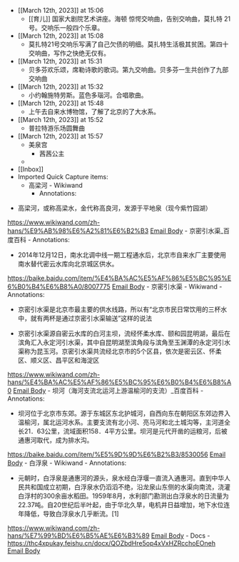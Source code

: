 - [[March 12th, 2023]] at 15:06
    - [[育儿]] 国家大剧院艺术讲座。海顿 惊愕交响曲，告别交响曲，莫扎特 21号。交响乐一般四个乐章。
- [[March 12th, 2023]] at 15:08
    - 莫扎特21号交响乐写满了自己欠债的明细。莫扎特生活极其贫困。第四十交响曲，写作之快绝无仅有。
- [[March 12th, 2023]] at 15:31
    - 贝多芬欢乐颂，席勒诗歌的歌词。第九交响曲。贝多芬一生共创作了九部交响曲
- [[March 12th, 2023]] at 15:32
    - 小约翰施特劳斯。蓝色多瑙河。合唱歌曲。
- [[March 12th, 2023]] at 15:48
    - 上午去自来水博物馆，了解了北京的了大水系。
- [[March 12th, 2023]] at 15:52
    - 普拉特游乐场圆舞曲
- [[March 12th, 2023]] at 15:57
    - 美泉宫
        - 茜茜公主
    - 
- [[Inbox]]
- Imported Quick Capture items:
    - 高梁河 - Wikiwand
        - Annotations:

* 高梁河，或称高梁水，金代称高良河，发源于平地泉（现今紫竹园湖）



https://www.wikiwand.com/zh-hans/%E9%AB%98%E6%A2%81%E6%B2%B3 [Email Body](https://files.todoist.com/TdgfN54ZKiayeqy2pCe1nKwpdxUi4w3-J3rbi7eUGB7FmUBkYAYW2y4h-Q55xdjM/by/21878347/as/file.html)
    - 京密引水渠_百度百科
        - Annotations:

* 2014年12月12日，南水北调中线一期工程通水后，北京市自来水厂主要使用南水替代密云水库向北京城区供水。



https://baike.baidu.com/item/%E4%BA%AC%E5%AF%86%E5%BC%95%E6%B0%B4%E6%B8%A0/8007775 [Email Body](https://files.todoist.com/8MexeUQMzwKOFehf7nZ89gwFZ4OdHd0zuJZnVBFnKU4LLo-F0XRbXEU2m8S2zlIL/by/21878347/as/file.html)
    - 京密引水渠 - Wikiwand
        - Annotations:

* 京密引水渠是北京市最主要的供水线路，所以有“北京市民日常饮用的三杯水中，就有两杯是通过京密引水渠输送”这样的说法

* 京密引水渠源自密云水库的白河主坝，流经怀柔水库、颐和园昆明湖，最后在滨角汇入永定河引水渠，其中自昆明湖至滨角段与滨角至玉渊潭的永定河引水渠称为昆玉河。京密引水渠共流经北京市的5个区县，依次是密云区、怀柔区、顺义区、昌平区和海淀区



https://www.wikiwand.com/zh-hans/%E4%BA%AC%E5%AF%86%E5%BC%95%E6%B0%B4%E6%B8%A0 [Email Body](https://files.todoist.com/x8LIgi1VRiHeCv3iZtJGCXbS_qJevlUBg3N6KygqSLtlYhQpmPOFT6O66ijVoBtU/by/21878347/as/file.html)
    - 坝河（海河支流北运河上游温榆河的支流）_百度百科
        - Annotations:

* 坝河位于北京市东郊。源于东城区东北护城河，自西向东在朝阳区东郊边界入温榆河，属北运河水系。主要支流有北小河、亮马河和北土城沟等，主河道全长21．63公里，流域面积158．4平方公里。坝河是元代开凿的运粮河，后被通惠河取代，成为排水沟。



https://baike.baidu.com/item/%E5%9D%9D%E6%B2%B3/8530056 [Email Body](https://files.todoist.com/ix77f2-dUYTK_yf5qaWTFX0dDd0qtGb9-Lpnvd5Uv05QxGRSvMN8fNQnLaUrM7eK/by/21878347/as/file.html)
    - 白浮泉 - Wikiwand
        - Annotations:

* 元朝时，白浮泉是通惠河的源头，泉水经白浮堰一直流入通惠河。直到中华人民共和国成立初期，白浮泉水仍滔滔不绝，沿龙泉山东侧的水渠向南流，浇灌白浮村的300余亩水稻田。1959年8月，水利部门勘测出白浮泉水的日流量为22.37吨。自20世纪后半叶起，由于华北久旱，电机井日益增加，地下水位连年降低，导致白浮泉水几乎断流。[1]



https://www.wikiwand.com/zh-hans/%E7%99%BD%E6%B5%AE%E6%B3%89 [Email Body](https://files.todoist.com/O45LwFr8pd4HhFd9AS3-MzvtxuD_Dn7HLEVPCUHrVM10jJ0OZXtC3SsmXuunTtTj/by/21878347/as/file.html)
    - Docs
        - https://thc4xpukay.feishu.cn/docx/QOZbdHre5op4xVxHZRcchoEOneh [Email Body](https://files.todoist.com/2QiqETnBbPE0ZSORn9q3MPlVt_QPn4P3deSqo-5PXvSscQpiaJdJvoY3pXVI4qe7/by/21878347/as/file.html)
